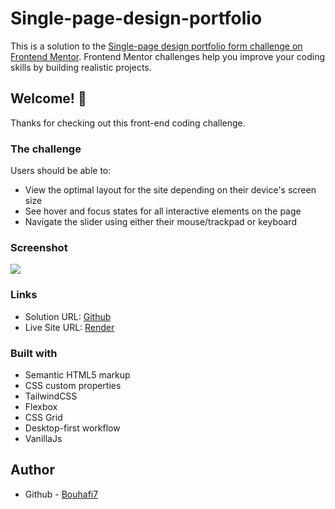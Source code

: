 # Single-page-design-portfolio


This is a solution to the [Single-page design portfolio form challenge on Frontend Mentor](https://www.frontendmentor.io/challenges/singlepage-design-portfolio-2MMhyhfKVo). Frontend Mentor challenges help you improve your coding skills by building realistic projects.

## Welcome! 👋

Thanks for checking out this front-end coding challenge.

### The challenge

Users should be able to:

- View the optimal layout for the site depending on their device's screen size
- See hover and focus states for all interactive elements on the page
- Navigate the slider using either their mouse/trackpad or keyboard

### Screenshot

![](https://res.cloudinary.com/dz209s6jk/image/upload/v1657881557/Challenges/cuufnbwequw7eme8843i.jpg)

### Links

-   Solution URL: [Github](https://github.com/Bouhafi7/Single-page-design-portfolio)
-   Live Site URL: [Render](https://single-page-design-portfolio.onrender.com/)

### Built with

-   Semantic HTML5 markup
-   CSS custom properties
-   TailwindCSS
-   Flexbox
-   CSS Grid
-   Desktop-first workflow
-   VanillaJs

## Author

-   Github - [Bouhafi7](https://github.com/Bouhafi7)
